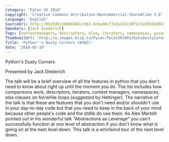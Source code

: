 ```yaml
---
Category: 'PyCon US 2010'
Copyright: 'Creative Commons Attribution-NonCommercial-ShareAlike 3.0'
Language: 'English'
SourceUrl: http://05d2db1380b6504cc981-8cbed8cf7e3a131cd8f1c3e383d10041.r93.cf2.rackcdn.com/pycon-us-2010/351_python-s-dusty-corners-182.m4v
Speakers: [Jack Diederich]
Tags: [contextmanagers, descripters, else, iterators, namespaces, pycon, pycon2010]
ThumbnailUrl: 'http://a.images.blip.tv/Pycon-PyCon2010PythonsDustyCorners182155.png'
Title: 'Python''s Dusty Corners (#182)'
date: '2010-02-19'
---
```

Python's Dusty Corners

  
Presented by Jack Diederich

  
The talk will be a brief overview of all the features in python that you don't
need to know about right up until the moment you do. The list includes how
comparisons work, descriptors, iterators, context managers, namespaces, else
clauses on for/while loops (suggested by Hettinger). The narrative of the talk
is that these are features that you don't need and/or shouldn't use in your
day-to-day code but that you need to keep in the back of your mind because
other people's code and the stdlib do use them. As Alex Martelli pointed out
in his wonderful talk "Abstractions as Leverage" you can't successfully
function at one level of abstraction if you don't know what is going on at the
next level down. This talk is a whirlwind tour of the next level down.
